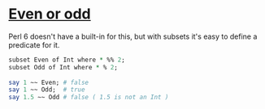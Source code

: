 [1]: http://rosettacode.org/wiki/Even_or_odd

# [Even or odd][1]

Perl 6 doesn't have a built-in for this, but with subsets it's easy to define a predicate for it.

```perl
subset Even of Int where * %% 2;
subset Odd of Int where * % 2;
 
say 1 ~~ Even; # false
say 1 ~~ Odd;  # true
say 1.5 ~~ Odd # false ( 1.5 is not an Int )
```